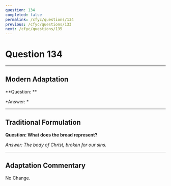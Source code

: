 ```yaml
---
question: 134
completed: false
permalink: /cfyc/questions/134
previous: /cfyc/questions/133
next: /cfyc/questions/135
---
```

# Question 134

---
## Modern Adaptation
**Question: **

*Answer: *

---
## Traditional Formulation
**Question: What does the bread represent?**

*Answer: The body of Christ, broken for our sins.*

---
## Adaptation Commentary
No Change.